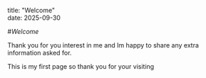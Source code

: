title: "Welcome"  
date: 2025-09-30

#*Welcome*

Thank you for you interest in me and Im happy to share any extra information asked for.  

This is my first page so thank you for your visiting

